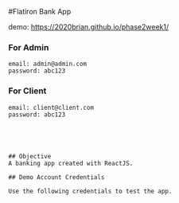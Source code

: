 #Flatiron Bank App 

demo: https://2020brian.github.io/phase2week1/
### For Admin
```
email: admin@admin.com
password: abc123
```

### For Client
```
email: client@client.com
password: abc123





## Objective
A banking app created with ReactJS.

## Demo Account Credentials

Use the following credentials to test the app.




